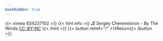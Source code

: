 ```yaml
---
bookHidden: true
---
```


{{< vimeo 634237102 >}}
{{< hint info >}}
♫ Sergey Cheremisinov - By The Winds [CC-BY-NC](
https://freemusicarchive.org/music/Sergey_Cheremisinov/The_Healing/By_The_Winds)
{{< /hint >}}
{{< button relref="/" >}}Return{{< /button >}}
